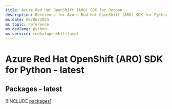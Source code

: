 ```yaml
---
title: Azure Red Hat OpenShift (ARO) SDK for Python
description: Reference for Azure Red Hat OpenShift (ARO) SDK for Python
ms.date: 09/06/2024
ms.topic: reference
ms.devlang: python
ms.service: redhatopenshift(aro)
---
```

# Azure Red Hat OpenShift (ARO) SDK for Python - latest
## Packages - latest
[!INCLUDE [packages](red-hat-openshift-(aro)-index.md)]